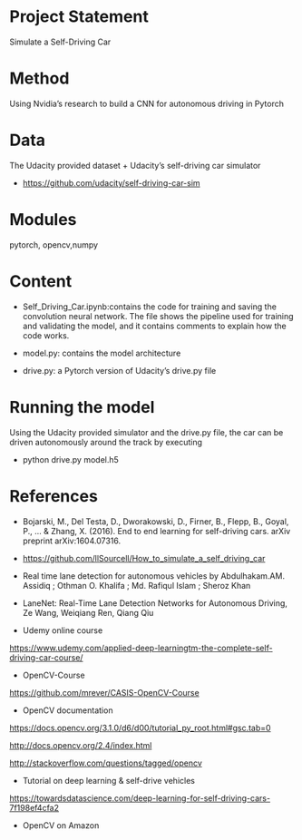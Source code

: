 # Project Statement

Simulate a Self-Driving Car

# Method

Using Nvidia’s research to build a CNN for autonomous driving in Pytorch

# Data

The Udacity provided dataset + Udacity’s self-driving car simulator

- https://github.com/udacity/self-driving-car-sim

# Modules

pytorch, opencv,numpy

# Content 

- Self_Driving_Car.ipynb:contains the code for training and saving the convolution neural network. The file shows the pipeline used for training and validating the model, and it contains comments to explain how the code works.

- model.py: contains the model architecture

-  drive.py: a Pytorch version of Udacity’s drive.py file

# Running the model
Using the Udacity provided simulator and the drive.py file, the car can be driven autonomously around the track by executing

- python drive.py model.h5

# References

- Bojarski, M., Del Testa, D., Dworakowski, D., Firner, B., Flepp, B., Goyal, P., ... & Zhang, X. (2016). End to end learning for self-driving cars. arXiv preprint arXiv:1604.07316.

- https://github.com/llSourcell/How_to_simulate_a_self_driving_car

- Real time lane detection for autonomous vehicles by Abdulhakam.AM. Assidiq ; Othman O. Khalifa ; Md. Rafiqul Islam ; Sheroz Khan

- LaneNet: Real-Time Lane Detection Networks for Autonomous Driving, Ze Wang, Weiqiang Ren, Qiang Qiu

- Udemy online course

https://www.udemy.com/applied-deep-learningtm-the-complete-self-driving-car-course/

- OpenCV-Course

https://github.com/mrever/CASIS-OpenCV-Course

- OpenCV documentation

https://docs.opencv.org/3.1.0/d6/d00/tutorial_py_root.html#gsc.tab=0

http://docs.opencv.org/2.4/index.html

http://stackoverflow.com/questions/tagged/opencv

- Tutorial on deep learning & self-drive vehicles

https://towardsdatascience.com/deep-learning-for-self-driving-cars-7f198ef4cfa2

- OpenCV on Amazon
